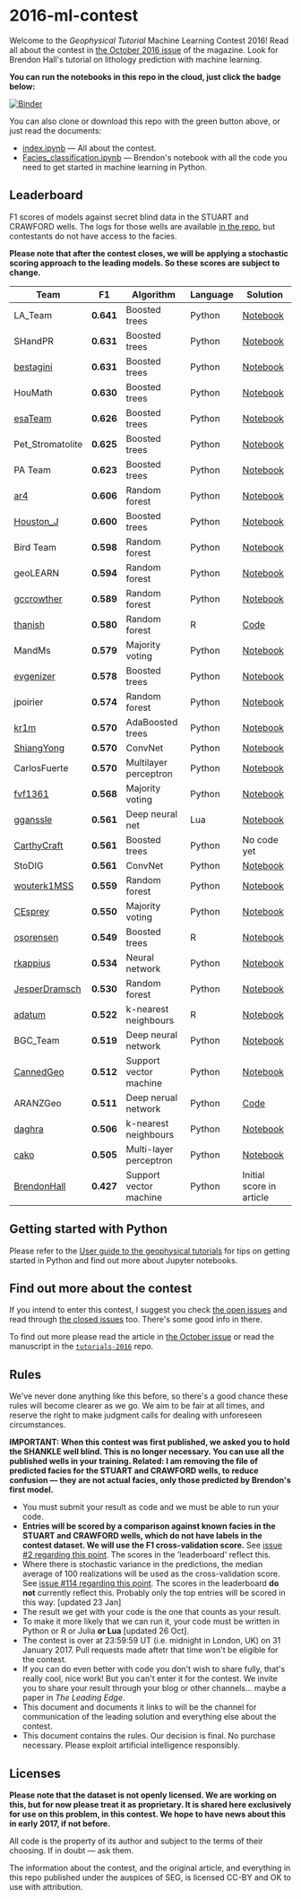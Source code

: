 # 2016-ml-contest

Welcome to the *Geophysical Tutorial* Machine Learning Contest 2016! Read all about the contest in [the October 2016 issue](http://library.seg.org/toc/leedff/35/10) of the magazine. Look for Brendon Hall's tutorial on lithology prediction with machine learning.

**You can run the notebooks in this repo in the cloud, just click the badge below:**

[![Binder](http://mybinder.org/badge.svg)](http://mybinder.org:/repo/seg/2016-ml-contest)

You can also clone or download this repo with the green button above, or just read the documents:

- [index.ipynb](index.ipynb) &mdash; All about the contest.
- [Facies_classification.ipynb](Facies_classification.ipynb) &mdash; Brendon's notebook with all the code you need to get started in machine learning in Python.


## Leaderboard

F1 scores of models against secret blind data in the STUART and CRAWFORD wells. The logs for those wells are available [in the repo](https://github.com/seg/2016-ml-contest/blob/master/validation_data_nofacies.csv), but contestants do not have access to the facies.

**Please note that after the contest closes, we will be applying a stochastic scoring approach to the leading models. So these scores are subject to change.**

| Team                                          | F1         | Algorithm     | Language | Solution                 |
|-----------------------------------------------|:----------:|---------------|----------|--------------------------|
| LA_Team                                       | **0.641**  | Boosted trees | Python   | [Notebook](LA_Team/Facies_classification_LA_TEAM_05.ipynb) |
| SHandPR                                       | **0.631**  | Boosted trees | Python   | [Notebook](SHandPR/Face_classification_SHPR_GradientBoost.ipynb) |
| [bestagini](https://github.com/bestagini)     | **0.631**  | Boosted trees | Python   | [Notebook](ispl/facies_classification_try03.ipynb) |
| HouMath                                       | **0.630**  | Boosted trees | Python   | [Notebook](HouMath/Face_classification_HouMath_XGB_06.ipynb) |
| [esaTeam](https://github.com/esa-as)          | **0.626**  | Boosted trees | Python   | [Notebook](esaTeam/esa_Submission01.ipynb) |
| Pet_Stromatolite                              | **0.625**  | Boosted trees | Python   | [Notebook](Pet_Stromatolite/Facies_Classification_Draft7.ipynb) |
| PA Team                                       | **0.623**  | Boosted trees | Python   | [Notebook](PA_Team/PA_Team_Submission_8_XGB.ipynb) |
| [ar4](https://github.com/ar4)                 | **0.606**  | Random forest | Python   | [Notebook](ar4/ar4_submission2.ipynb) |
| [Houston_J](https://github.com/Houston_J)     | **0.600**  | Boosted trees | Python   | [Notebook](Houston_J/Houston_J-sub2.ipynb) |
| Bird Team                                     | **0.598**  | Random forest | Python   | [Notebook](Bird_Team/Facies_classification_4.ipynb) |
| geoLEARN                                      | **0.594**  | Random forest | Python   | [Notebook](geoLEARN/Submission_3_RF_FE.ipynb) |
| [gccrowther](https://github.com/gccrowther)   | **0.589**  | Random forest | Python   | [Notebook](GCC_FaciesClassification/05%20-%20Facies%20Determination.ipynb) |
| [thanish](https://github.com/thanish)         | **0.580**  | Random forest | R        | [Code](Mendacium/Mendacium/rf_sub_10.R) |
| MandMs                                        | **0.579**  | Majority voting | Python | [Notebook](MandMs/02_Facies_classification-MandMs_plurality_voting_classifier.ipynb) |
| [evgenizer](https://github.com/evgenizer)     | **0.578**  | Boosted trees | Python   | [Notebook](EvgenyS/Facies_classification_ES.ipynb) |
| jpoirier                                      | **0.574**  | Random forest    | Python   | [Notebook](jpoirier/jpoirier011_submission001.ipynb) |
| [kr1m](https://github.com/kr1m)               | **0.570**  | AdaBoosted trees | Python   | [Notebook](Kr1m/Kr1m_SEG_ML_Attempt1.ipynb) |
| [ShiangYong](https://github.com/ShiangYong)   | **0.570**  | ConvNet          | Python   | [Notebook](ShiangYong/facies_classification_cnn.ipynb) |
| CarlosFuerte                                  | **0.570**  | Multilayer perceptron | Python      | [Notebook](CarlosFuerte/ML_Submission.ipynb) |
| [fvf1361](https://github.com/fvf1361)         | **0.568**  | Majority voting | Python   | [Notebook](fvf/facies_classification.ipynb) |
| [gganssle](https://github.com/gganssle)       | **0.561**  | Deep neural net | Lua      | [Notebook](gram/faye.ipynb) |
| [CarthyCraft](https://github.com/CarthyCraft) | **0.561**  | Boosted trees | Python | No code yet |
| StoDIG                                        | **0.561**  | ConvNet              | Python   | [Notebook](StoDIG/Facies_classification_StoDIG_4.ipynb) |
| [wouterk1MSS](https://github.com/wouterk1MSS) | **0.559**  | Random forest | Python   | [Notebook](MSS_Xmas_Trees/ml_seg_try1.ipynb) |
| [CEsprey](https://github.com/CEsprey)         | **0.550**  | Majority voting | Python | [Notebook](CEsprey%20-%20RandomForest/Facies_Tree_Ensemble_Classifier.ipynb) |
| [osorensen](https://github.com/osorensen)     | **0.549**  | Boosted trees | R        | [Notebook](boostedXmas/Facies%20Classification.ipynb) |
| [rkappius](https://github.com/rkappius)       | **0.534**  | Neural network           | Python   | [Notebook](rkappius/facies_w_tf_submit.py) |
| [JesperDramsch](https://github.com/JesperDramsch) | **0.530**  | Random forest | Python   | [Notebook](JesperDramsch/Facies_classification_Xmas_Trees-Copy1.ipynb) |
| [adatum](https://github.com/adatum)           | **0.522**  | k-nearest neighbours | R   | [Notebook](adatum/imputed/Facies_classification.Rmd) |
| BGC_Team                                      | **0.519**  | Deep neural network  | Python   | [Notebook](BGC_Team/Facies%20Prediction_submit.ipynb) |
| [CannedGeo](https://github.com/cannedgeo)     | **0.512**  | Support vector machine | Python   | [Notebook](CannedGeo_/Facies_classification-BPage_CannedGeo_F1_56-VALIDATED.ipynb) |
| ARANZGeo                                      | **0.511**  | Deep nerual network  | Python   | [Code](ARANZGeo/hypter.py) |
| [daghra](https://github.com/dagrha)           | **0.506**  | k-nearest neighbours  | Python   | [Notebook](dagrha/KNN_submission_1_dagrha.ipynb) |
| [cako](https://github.com/cako)               | **0.505**  | Multi-layer perceptron  | Python   | [Notebook](DiscerningHaggis/Discerning_Haggis_Facies_Classification.ipynb) |
| [BrendonHall](https://github.com/brendonhall) | **0.427**  | Support vector machine | Python   | Initial score in article |


## Getting started with Python

Please refer to the [User guide to the geophysical tutorials](http://library.seg.org/doi/abs/10.1190/tle35020190.1) for tips on getting started in Python and find out more about Jupyter notebooks.


## Find out more about the contest

If you intend to enter this contest, I suggest you check [the open issues](https://github.com/seg/2016-ml-contest/issues) and read through  [the closed issues](https://github.com/seg/2016-ml-contest/issues?q=is%3Aissue+is%3Aclosed) too. There's some good info in there.

To find out more please read the article in [the October issue](http://library.seg.org/toc/leedff/35/10) or read the manuscript in the [`tutorials-2016`](https://github.com/seg/tutorials-2016) repo.


## Rules

We've never done anything like this before, so there's a good chance these rules will become clearer as we go. We aim to be fair at all times, and reserve the right to make judgment calls for dealing with unforeseen circumstances.

**IMPORTANT: When this contest was first published, we asked you to hold the SHANKLE well blind. This is no longer necessary. You can use all the published wells in your training. Related: I am removing the file of predicted facies for the STUART and CRAWFORD wells, to reduce confusion — they are not actual facies, only those predicted by Brendon's first model.**

- You must submit your result as code and we must be able to run your code.
- **Entries will be scored by a comparison against known facies in the STUART and CRAWFORD wells, which do not have labels in the contest dataset. We will use the F1 cross-validation score.** See [issue #2 regarding this point](https://github.com/seg/2016-ml-contest/issues/2). The scores in the 'leaderboard' reflect this.
- Where there is stochastic variance in the predictions, the median average of 100 realizations will be used as the cross-validation score. See [issue #114 regarding this point](https://github.com/seg/2016-ml-contest/issues/114). The scores in the leaderboard **do not** currently reflect this. Probably only the top entries will be scored in this way. [updated 23 Jan]
- The result we get with your code is the one that counts as your result.
- To make it more likely that we can run it, your code must be written in Python or R or Julia **or Lua** [updated 26 Oct].
- The contest is over at 23:59:59 UT (i.e. midnight in London, UK) on 31 January 2017. Pull requests made aftetr that time won't be eligible for the contest.
- If you can do even better with code you don't wish to share fully, that's really cool, nice work! But you can't enter it for the contest. We invite you to share your result through your blog or other channels... maybe a paper in *The Leading Edge*.
- This document and documents it links to will be the channel for communication of the leading solution and everything else about the contest.
- This document contains the rules. Our decision is final. No purchase necessary. Please exploit artificial intelligence responsibly. 

## Licenses

**Please note that the dataset is not openly licensed. We are working on this, but for now please treat it as proprietary. It is shared here exclusively for use on this problem, in this contest. We hope to have news about this in early 2017, if not before.**

All code is the property of its author and subject to the terms of their choosing. If in doubt — ask them.

The information about the contest, and the original article, and everything in this repo published under the auspices of SEG, is licensed CC-BY and OK to use with attribution.
